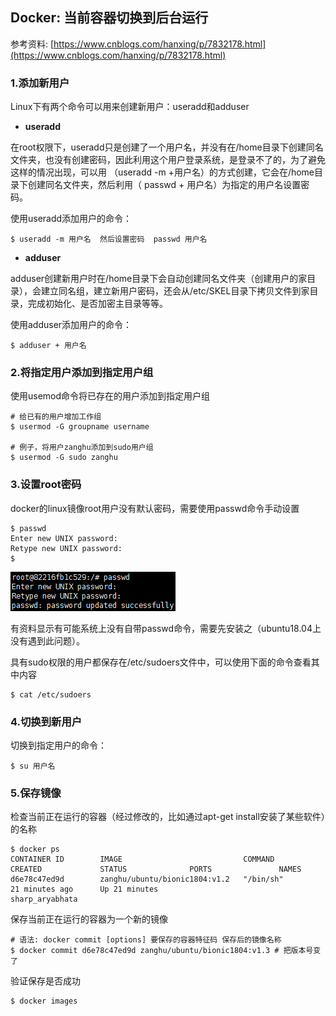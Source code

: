 ## Docker: 当前容器切换到后台运行

参考资料: [https://www.cnblogs.com/hanxing/p/7832178.html](https://www.cnblogs.com/hanxing/p/7832178.html)

### 1.添加新用户

Linux下有两个命令可以用来创建新用户：useradd和adduser

* **useradd**

在root权限下，useradd只是创建了一个用户名，并没有在/home目录下创建同名文件夹，也没有创建密码，因此利用这个用户登录系统，是登录不了的，为了避免这样的情况出现，可以用 （useradd -m +用户名）的方式创建，它会在/home目录下创建同名文件夹，然后利用（ passwd + 用户名）为指定的用户名设置密码。

使用useradd添加用户的命令：

```shell
$ useradd -m 用户名  然后设置密码  passwd 用户名
```

* **adduser**

adduser创建新用户时在/home目录下会自动创建同名文件夹（创建用户的家目录），会建立同名组，建立新用户密码，还会从/etc/SKEL目录下拷贝文件到家目录，完成初始化、是否加密主目录等等。

使用adduser添加用户的命令：

```shell
$ adduser + 用户名  
```

### 2.将指定用户添加到指定用户组

使用usemod命令将已存在的用户添加到指定用户组

```shell
# 给已有的用户增加工作组
$ usermod -G groupname username

# 例子，将用户zanghu添加到sudo用户组
$ usermod -G sudo zanghu
```

### 3.设置root密码

docker的linux镜像root用户没有默认密码，需要使用passwd命令手动设置

```shell
$ passwd
Enter new UNIX password:
Retype new UNIX password:
$
```

![](/assets/docker009_001.PNG)

有资料显示有可能系统上没有自带passwd命令，需要先安装之（ubuntu18.04上没有遇到此问题）。


具有sudo权限的用户都保存在/etc/sudoers文件中，可以使用下面的命令查看其中内容
```shell
$ cat /etc/sudoers
```

### 4.切换到新用户

切换到指定用户的命令：
```shell
$ su 用户名
```

### 5.保存镜像

检查当前正在运行的容器（经过修改的，比如通过apt-get install安装了某些软件）的名称

```shell
$ docker ps
CONTAINER ID        IMAGE                           COMMAND             CREATED             STATUS              PORTS               NAMES
d6e78c47ed9d        zanghu/ubuntu/bionic1804:v1.2   "/bin/sh"           21 minutes ago      Up 21 minutes                           sharp_aryabhata
```

保存当前正在运行的容器为一个新的镜像

```shell
# 语法: docker commit [options] 要保存的容器特征码 保存后的镜像名称
$ docker commit d6e78c47ed9d zanghu/ubuntu/bionic1804:v1.3 # 把版本号变了
```

验证保存是否成功

```shell
$ docker images
```


















